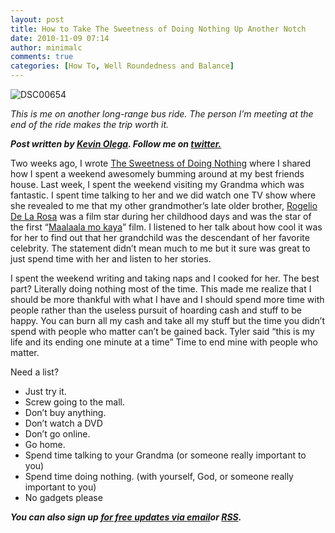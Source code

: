 ```yaml
---
layout: post
title: How to Take The Sweetness of Doing Nothing Up Another Notch
date: 2010-11-09 07:14
author: minimalc
comments: true
categories: [How To, Well Roundedness and Balance]
---
```

<img src="http://farm2.static.flickr.com/1355/5124697569_f7105ca28e.jpg" alt="DSC00654" />

<em>This is me on another long-range bus ride. The person I’m meeting at the end of the ride makes the trip worth it.</em>

<em><strong>Post written by </strong><a href="http://minimalchanges.com/blog/about"><strong>Kevin Olega</strong></a><strong>. Follow me on </strong><a href="http://twitter.com/kevinolega"><strong>twitter.</strong></a></em>

Two weeks ago, I wrote <a href="http://minimalchanges.com/blog/the-sweetness-of-doing-nothing/">The Sweetness of Doing Nothing</a> where I shared how I spent a weekend awesomely bumming around at my best friends house. Last week, I spent the weekend visiting my Grandma which was fantastic. I spent time talking to her and we did watch one TV show where she revealed to me that my other grandmother’s late older brother, <a href="http://en.wikipedia.org/wiki/Rogelio_de_la_Rosa">Rogelio De La Rosa</a> was a film star during her childhood days and was the star of the first “<a href="http://en.wikipedia.org/wiki/Maalaala_Mo_Kaya">Maalaala mo kaya</a>” film. I listened to her talk about how cool it was for her to find out that her grandchild was the descendant of her favorite celebrity. The statement didn’t mean much to me but it sure was great to just spend time with her and listen to her stories.

I spent the weekend writing and taking naps and I cooked for her. The best part? Literally doing nothing most of the time. This made me realize that I should be more thankful with what I have and I should spend more time with people rather than the useless pursuit of hoarding cash and stuff to be happy. You can burn all my cash and take all my stuff but the time you didn’t spend with people who matter can’t be gained back. Tyler said “this is my life and its ending one minute at a time” Time to end mine with people who matter.

Need a list?
<ul>
	<li>Just try it.</li>
	<li>Screw going to the mall.</li>
	<li>Don’t buy anything.</li>
	<li>Don’t watch a DVD</li>
	<li>Don’t go online.</li>
	<li>Go home.</li>
	<li>Spend time talking to your Grandma (or someone really important to you)</li>
	<li>Spend time doing nothing. (with yourself, God, or someone really important to you)</li>
	<li>No gadgets please</li>
</ul>
<em><strong>You can also sign up <a href="http://feedburner.google.com/fb/a/mailverify?uri=Minimalchangescom">for free updates via email</a>or <a href="http://feeds.feedburner.com/minimalchangescom">RSS</a>.</strong></em>
